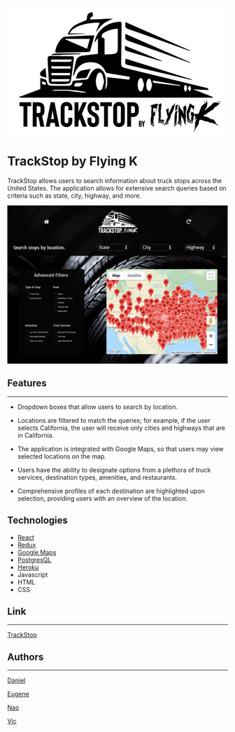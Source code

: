 <p align="center"><img src="./src/assets/truckstop-logo.png">

# TrackStop by Flying K

TrackStop allows users to search information about truck stops across the United States. The application allows for extensive search queries based on criteria such as state, city, highway, and more.

<p align="center"><img src="./src/assets/screenshot.png">

## Features

---

- Dropdown boxes that allow users to search by location.
- Locations are filtered to match the queries; for example, if the user selects California, the user will receive only cities and highways that are in California.

- The application is integrated with Google Maps, so that users may view selected locations on the map.

- Users have the ability to designate options from a plethora of truck services, destination types, amenities, and restaurants.

- Comprehensive profiles of each destination are highlighted upon selection, providing users with an overview of the location.

## Technologies

- [React](https://reactjs.org/)
- [Redux](https://redux.js.org/)
- [Google Maps](https://www.npmjs.com/package/google-maps-react)
- [PostgresQL](https://www.postgresql.org/)
- [Heroku](https://www.heroku.com)
- Javascript
- HTML
- CSS

## Link

---

[TrackStop](http://ccx-react-b-project-staging.herokuapp.com/)

## Authors

---

[Daniel](https://github.com/furugura)

[Eugene](https://github.com/eugenekim000)

[Nao](https://github.com/NaoArimura)

[Vic](https://github.com/sidiousvic)
